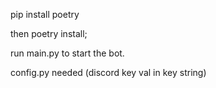 pip install poetry

then poetry install;

run main.py to start the bot.

config.py needed (discord key val in key string)